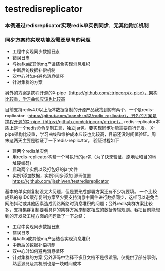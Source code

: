 # testredisreplicator

### 本例通过redisreplicator实现redis单实例同步，无其他附加机制

### 同步方案待实现功能及需要思考的问题

* 工程中实现同步数据日志
* 错误日志
* 与kafka或其他mq产品结合实现消息堆积
* 中断后的数据补偿机制
* 双中心时如何避免消息循环
* 针对集群的方案

另外的方案是携程开源的X-pipe（https://github.com/ctripcorp/x-pipe），架构比较重，学习曲线应该也比较高


目前支持redis4.0以上版本数据复制的开源产品我找到的有两个，一个是redis-replicator（https://github.com/leonchen83/redis-replicator），另外的方案是携程开源的X-pipe（https://github.com/ctripcorp/x-pipe）。
redis-replicator本质上是一个redis命令复制工具，独立jar包。要实现同步功能需要自行开发。
X-pipe架构比较重，学习曲线和维护成本应该也比较高，目前还没时间做验证。周末这两天主要是验证了一下redis-replicator。
验证过程如下
* 建两个redis单实例
* 用redis-replicator构建一个可执行的jar包（为了快速验证，原地址和目的地址硬编码）
* 启动两个实例以及打包好的jar文件
* 实例1添加数据，实例2同步添加
源码位置
https://github.com/jiashiwen/testredisreplicator

基本的单实例复制没太大问题，但是要形成部署方案还有不少坑要填。
一个比较成熟的夸IDC缓存复制方案至少要支持消息中间件进行数据同步，这样可以避免当网络抖动或其他因素造成网路断路时消息堆积的问题；另外redis集群方案比较多，支持集群复制要看具体的集群方案来制定相应的数据传输规则。我把目前能想到的开发及工程方面的问题做了一下总结：
* 工程中实现同步数据日志
* 错误日志
* 与kafka或其他mq产品结合实现消息堆积
* 中断后的数据补偿机制
* 双中心时如何避免消息循环
* 针对集群的方案
另外源码中注释不多且文档不是很详细，仅提供了部分事例，熟悉源码及其机制也是一块时间成本    